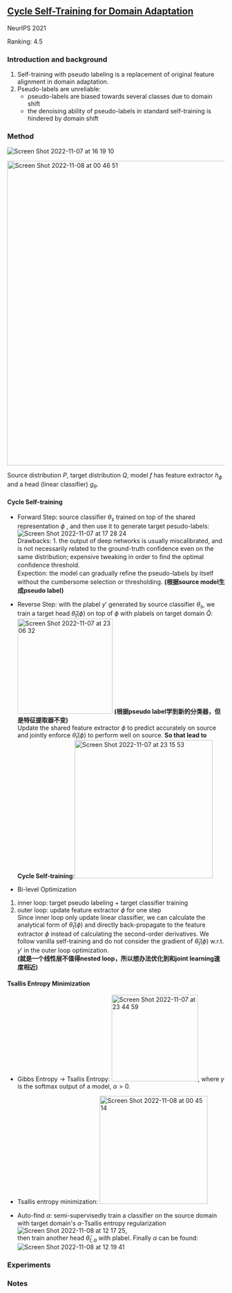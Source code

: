 ## [Cycle Self-Training for Domain Adaptation](https://arxiv.org/abs/2103.03571)
NeurIPS 2021

Ranking: 4.5
### Introduction and background
1. Self-training with pseudo labeling is a replacement of original feature alignment in domain adaptation.
2. Pseudo-labels are unreliable:
    -  pseudo-labels are biased towards several classes due to domain shift
    -  the denoising ability of pseudo-labels in standard self-training is hindered by domain shift

### Method
![Screen Shot 2022-11-07 at 16 19 10](https://user-images.githubusercontent.com/46414159/200239162-01979919-4579-47ac-a188-cfe5760eeba6.png)

<img width="705" alt="Screen Shot 2022-11-08 at 00 46 51" src="https://user-images.githubusercontent.com/46414159/200338986-d1e2f407-ce4b-43e5-a797-b21d8b84f2a4.png">

Source distribution $P$, target distribution $Q$, model $f$ has feature extractor $h_{\phi}$ and a head (linear classifier) $g_{\theta}$.
#### Cycle Self-training
- Forward Step: source classifier $\theta _{s}$ trained on top of the shared representation $\phi$ , and then use it to generate target pesudo-labels:
![Screen Shot 2022-11-07 at 17 28 24](https://user-images.githubusercontent.com/46414159/200250768-5cac86f5-4671-463b-b00f-e4aa2f83b816.png)  
Drawbacks: 1. the output of deep networks is usually miscalibrated, and is not necessarily related to the ground-truth conﬁdence even on the same distribution; expensive tweaking in order to ﬁnd the optimal conﬁdence threshold.  
Expection: the model can gradually reﬁne the pseudo-labels by itself without the cumbersome selection or thresholding.
**(根据source model生成pseudo label)**

- Reverse Step: with the plabel $y'$ generated by source classifier $\theta _{s}$, we train a target head $\hat{\theta} _{t}(\phi)$ on top of $\phi$ with plabels on target domain $\hat{Q}$:<img width="220" alt="Screen Shot 2022-11-07 at 23 06 32" src="https://user-images.githubusercontent.com/46414159/200317778-71e46341-b357-4b9b-be7b-e8497d8e6d5c.png">
**(根据pseudo label学到新的分类器，但是特征提取器不变)**  
Update the shared feature extractor $\phi$ to predict accurately on source and jointly enforce $\hat{\theta} _{t}(\phi)$ to perform well on source. **So that lead to Cycle Self-training**:<img width="320" alt="Screen Shot 2022-11-07 at 23 15 53" src="https://user-images.githubusercontent.com/46414159/200319723-3760bc67-78ef-407f-9c48-9cbf72355fdf.png">

- Bi-level Optimization
1. inner loop: target pseudo labeling + target classifier training  
2. outer loop: update feature extractor $\phi$ for one step  
Since inner loop only update linear classifier, we can calculate the analytical form of $\hat{\theta} _{t}(\phi)$ and directly back-propagate to the feature extractor $\phi$ instead of calculating the second-order derivatives. We follow vanilla self-training and do not consider the gradient of $\hat{\theta} _{t}(\phi)$ w.r.t. $y'$ in the outer loop optimization.  
**(就是一个线性层不值得nested loop，所以想办法优化到和joint learning速度相近)**

#### Tsallis Entropy Minimization

- Gibbs Entropy -> Tsallis Entropy: <img width="200" alt="Screen Shot 2022-11-07 at 23 44 59" src="https://user-images.githubusercontent.com/46414159/200325523-c3694353-dbbf-4c6e-a3e9-5352b7d702c6.png">, where $y$ is the softmax output of a model, $\alpha > 0$.
- Tsallis entropy minimization: <img width="250" alt="Screen Shot 2022-11-08 at 00 45 14" src="https://user-images.githubusercontent.com/46414159/200338601-577c12c5-2dac-4bcc-9f19-3d659005dbc0.png">

- Auto-find $\alpha$: semi-supervisedly train a classiﬁer on the source domain with target domain's $\alpha$-Tsallis entropy regularization   
![Screen Shot 2022-11-08 at 12 17 25](https://user-images.githubusercontent.com/46414159/200458727-b53e1529-b841-4afe-bdef-7e73c56ec554.png),   
then train another head $\hat{\theta} _{t,\alpha}$ with plabel. Finally $\alpha$ can be found:   
![Screen Shot 2022-11-08 at 12 19 41](https://user-images.githubusercontent.com/46414159/200459061-06d395b4-2771-44af-af5d-a739e950307f.png)



### Experiments

### Notes

